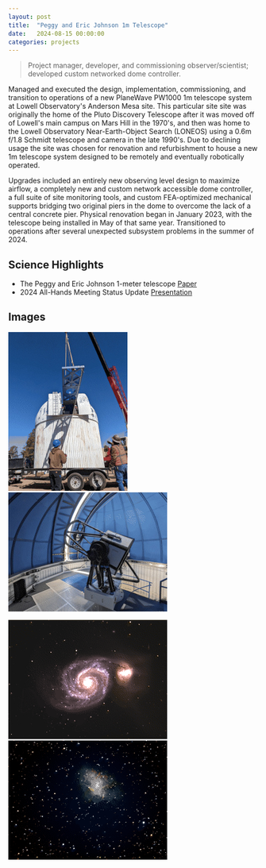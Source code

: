 ```yaml
---
layout: post
title:  "Peggy and Eric Johnson 1m Telescope"
date:   2024-08-15 00:00:00
categories: projects
---
```


> Project manager, developer, and commissioning observer/scientist; developed
  custom networked dome controller.

Managed and executed the design, implementation, commissioning, and transition to operations of a new PlaneWave PW1000 1m telescope system at Lowell Observatory's Anderson Mesa site. This particular site site was originally the home of the Pluto Discovery Telescope after it was moved off of Lowell's main campus on Mars Hill in the 1970's, and then was home to the Lowell Observatory Near-Earth-Object Search (LONEOS) using a 0.6m f/1.8 Schmidt telescope and camera in the late 1990's. Due to declining usage the site was chosen for renovation and refurbishment to house a new 1m telescope system designed to be remotely and eventually robotically operated.

Upgrades included an entirely new observing level design to maximize airflow, a completely new and custom network accessible dome controller, a full suite of site monitoring tools, and custom FEA-optimized mechanical supports bridging two original piers in the dome to overcome the lack of a central concrete pier. Physical renovation began in January 2023, with the telescope being installed in May of that same year. Transitioned to operations after several unexpected subsystem problems in the summer of 2024.

## Science Highlights
* The Peggy and Eric Johnson 1-meter telescope [Paper](https://ui.adsabs.harvard.edu/abs/2024SPIE13094E..3XH/abstract)
* 2024 All-Hands Meeting Status Update [Presentation](/content/docs/lowell_pj1mallhands.pdf)

## Images
[![PJ1m bridge crane installation](/content/images/320idx/lowell_j1mbridge.jpg)](/content/images/originals/lowell_j1mbridge.jpg)
[![PJ1m complete and operational](/content/images/320idx/lowell_j1m.jpg)](/content/images/originals/lowell_j1m.jpg)

[![M51 from PJ1m](/content/images/320idx/lowell_pj1mm51.jpg)](/content/images/originals/lowell_pj1mm51.jpg)
[![M1 from PJ1m](/content/images/320idx/lowell_pj1mcrab.png)](/content/images/originals/lowell_pj1mcrab.jpg)